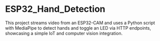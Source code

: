 # ESP32_Hand_Detection
This project streams video from an ESP32-CAM and uses a Python script with MediaPipe to detect hands and toggle an LED via HTTP endpoints, showcasing a simple IoT and computer vision integration.
